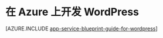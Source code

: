 <properties 
	pageTitle="在 Azure Web 应用上开发 WordPress" 
	description="了解在 Azure 上开发和缩放 WordPress 的最佳做法。" 
	keywords="app service, azure app service, 缩放 wordpress, 可缩放 wordpress, wordpress"
	services="app-service" 
	documentationCenter="" 
	authors="sunbuild" 
	manager="wpickett" 
	editor=""/>

<tags
	ms.service="app-service"
	ms.date="02/26/2016"
	wacn.date="03/17/2016"/>

# 在 Azure 上开发 WordPress

[AZURE.INCLUDE [app-service-blueprint-guide-for-wordpress](../includes/app-service-blueprint-guide-for-wordpress.md)]

<!---HONumber=Mooncake_0307_2016-->